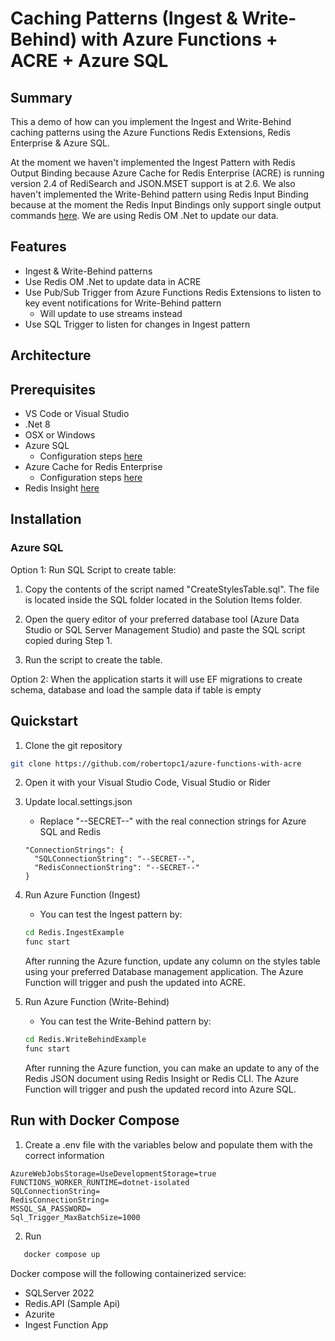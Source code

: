 # Caching Patterns (Ingest & Write-Behind) with Azure Functions + ACRE + Azure SQL

## Summary
This a demo of how can you implement the Ingest and Write-Behind caching patterns using the Azure Functions Redis Extensions,
Redis Enterprise & Azure SQL.

At the moment we haven't implemented the Ingest Pattern with Redis Output Binding because Azure Cache for Redis Enterprise (ACRE)
is running version 2.4 of RediSearch and JSON.MSET support is at 2.6. We also haven't implemented the Write-Behind pattern using
Redis Input Binding because at the moment the Redis Input Bindings only support single output commands [here](https://github.com/Azure/azure-functions-redis-extension/blob/main/src/Microsoft.Azure.WebJobs.Extensions.Redis/Bindings/RedisAsyncConverter.cs#L63). We are using Redis OM .Net to update our data.

## Features

- Ingest & Write-Behind patterns
- Use Redis OM .Net to update data in ACRE
- Use Pub/Sub Trigger from Azure Functions Redis Extensions to listen to key event notifications for Write-Behind pattern
  - Will update to use streams instead
- Use SQL Trigger to listen for changes in Ingest pattern

## Architecture

## Prerequisites

- VS Code or Visual Studio
- .Net 8
- OSX or Windows
- Azure SQL
  - Configuration steps [here](https://learn.microsoft.com/en-us/azure/azure-sql/database/single-database-create-quickstart?view=azuresql&tabs=azure-portal)
- Azure Cache for Redis Enterprise
  - Configuration steps [here](https://learn.microsoft.com/en-us/azure/azure-cache-for-redis/quickstart-create-redis-enterprise)
- Redis Insight [here](https://redis.io/insight/)

## Installation

### Azure SQL

Option 1: Run SQL Script to create table:

1. Copy the contents of the script named "CreateStylesTable.sql". The file is located inside the SQL folder located in the Solution Items folder.

2. Open the query editor of your preferred database tool (Azure Data Studio or SQL Server Management Studio) and paste the SQL script copied during Step 1.

3. Run the script to create the table.

Option 2: When the application starts it will use EF migrations to create schema, database and load the sample data if table is empty

## Quickstart

1. Clone the git repository

```sh
git clone https://github.com/robertopc1/azure-functions-with-acre
```

2. Open it with your Visual Studio Code, Visual Studio or Rider

3. Update local.settings.json
    - Replace "--SECRET--" with the real connection strings for Azure SQL and Redis

    ```text
    "ConnectionStrings": {
      "SQLConnectionString": "--SECRET--",
      "RedisConnectionString": "--SECRET--"
    }
    ```

4. Run Azure Function (Ingest)
    - You can test the Ingest pattern by:

    ```sh
    cd Redis.IngestExample
    func start
    ```

    After running the Azure function, update any column on the styles table using your preferred Database management application.
    The Azure Function will trigger and push the updated into ACRE.


5. Run Azure Function (Write-Behind)
    - You can test the Write-Behind pattern by:

    ```sh
    cd Redis.WriteBehindExample
    func start
    ```
   
    After running the Azure function, you can make an update to any of the Redis JSON document using Redis Insight or Redis CLI.
    The Azure Function will trigger and push the updated record into Azure SQL.

## Run with Docker Compose

1. Create a .env file with the variables below and populate them with the correct information
```text
AzureWebJobsStorage=UseDevelopmentStorage=true
FUNCTIONS_WORKER_RUNTIME=dotnet-isolated
SQLConnectionString=
RedisConnectionString=
MSSQL_SA_PASSWORD=
Sql_Trigger_MaxBatchSize=1000
```

2. Run 
 ```sh
    docker compose up
```

Docker compose will the following containerized service:
- SQLServer 2022
- Redis.API (Sample Api)
- Azurite
- Ingest Function App